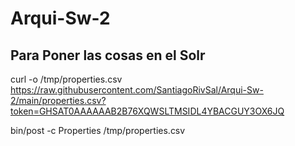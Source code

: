 # Arqui-Sw-2
## Para Poner las cosas en el Solr
curl -o /tmp/properties.csv https://raw.githubusercontent.com/SantiagoRivSal/Arqui-Sw-2/main/properties.csv?token=GHSAT0AAAAAAB2B76XQWSLTMSIDL4YBACGUY3OX6JQ

bin/post -c Properties /tmp/properties.csv
